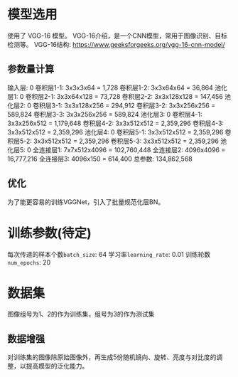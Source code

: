 # 模型选用
使用了 VGG-16 模型。
VGG-16介绍，是一个CNN模型，常用于图像识别、目标检测等。
VGG-16结构: https://www.geeksforgeeks.org/vgg-16-cnn-model/

## 参数量计算
输入层: 0
卷积层1-1: 3x3x3x64 = 1,728
卷积层1-2: 3x3x64x64 = 36,864
池化层1: 0
卷积层2-1: 3x3x64x128 = 73,728
卷积层2-2: 3x3x128x128 = 147,456
池化层2: 0
卷积层3-1: 3x3x128x256 = 294,912
卷积层3-2: 3x3x256x256 = 589,824
卷积层3-3: 3x3x256x256 = 589,824
池化层3: 0
卷积层4-1: 3x3x256x512 = 1,179,648
卷积层4-2: 3x3x512x512 = 2,359,296
卷积层4-3: 3x3x512x512 = 2,359,296
池化层4: 0
卷积层5-1: 3x3x512x512 = 2,359,296
卷积层5-2: 3x3x512x512 = 2,359,296
卷积层5-3: 3x3x512x512 = 2,359,296
池化层5: 0
全连接层1: 7x7x512x4096 = 102,760,448
全连接层2: 4096x4096 = 16,777,216
全连接层3: 4096x150 = 614,400
总参数: 134,862,568

## 优化
为了能更容易的训练VGGNet，引入了批量规范化层BN。

# 训练参数(待定)
每次传递的样本个数`batch_size`: 64
学习率`learning_rate`: 0.01
训练轮数`num_epochs`: 20

# 数据集
图像组号为1、2的作为训练集，组号为3的作为测试集

## 数据增强
对训练集的图像除原始图像外，再生成5份随机镜向、旋转、亮度与对比度的调整，以提高模型的泛化能力。
